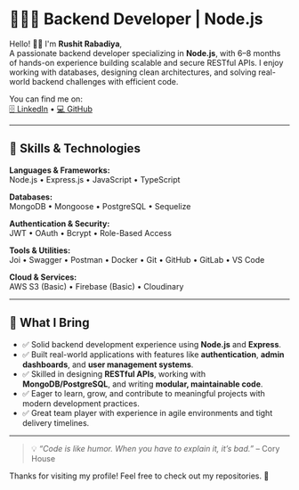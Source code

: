 # 🧑🏻‍💻 Backend Developer | Node.js

Hello! 👋🏻 I'm **Rushit Rabadiya**,  
A passionate backend developer specializing in **Node.js**, with 6–8 months of hands-on experience building scalable and secure RESTful APIs. I enjoy working with databases, designing clean architectures, and solving real-world backend challenges with efficient code.

You can find me on:  
[🗄️ LinkedIn](https://www.linkedin.com/in/rushit-rabadiya) • [💻 GitHub](https://github.com/your-github-username)  
<!-- Add your actual GitHub username above -->

---

## 🚀 Skills & Technologies

**Languages & Frameworks:**  
Node.js • Express.js • JavaScript • TypeScript

**Databases:**  
MongoDB • Mongoose • PostgreSQL • Sequelize

**Authentication & Security:**  
JWT • OAuth • Bcrypt • Role-Based Access

**Tools & Utilities:**  
Joi • Swagger • Postman • Docker • Git • GitHub • GitLab • VS Code

**Cloud & Services:**  
AWS S3 (Basic) • Firebase (Basic) • Cloudinary

---

## 💫 What I Bring

- ✅ Solid backend development experience using **Node.js** and **Express**.
- ✅ Built real-world applications with features like **authentication**, **admin dashboards**, and **user management systems**.
- ✅ Skilled in designing **RESTful APIs**, working with **MongoDB/PostgreSQL**, and writing **modular, maintainable code**.
- ✅ Eager to learn, grow, and contribute to meaningful projects with modern development practices.
- ✅ Great team player with experience in agile environments and tight delivery timelines.

---

> 💡 *“Code is like humor. When you have to explain it, it’s bad.”* – Cory House

Thanks for visiting my profile! Feel free to check out my repositories. 🚀
